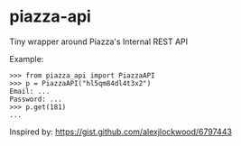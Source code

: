 piazza-api
==========

Tiny wrapper around Piazza's Internal REST API


Example:
```
>>> from piazza_api import PiazzaAPI
>>> p = PiazzaAPI("hl5qm84dl4t3x2")
Email: ...
Password: ...
>>> p.get(181)
...
```

Inspired by: https://gist.github.com/alexjlockwood/6797443

